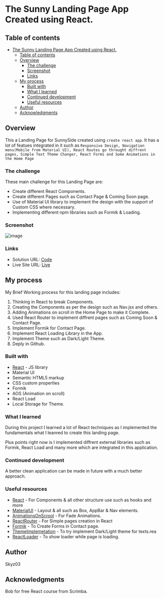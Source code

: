 # The Sunny Landing Page App Created using React.

## Table of contents

- [The Sunny Landing Page App Created using React.](#the-tenzies-app-created-using-react)
  - [Table of contents](#table-of-contents)
  - [Overview](#overview)
    - [The challenge](#the-challenge)
    - [Screenshot](#screenshot)
    - [Links](#links)
  - [My process](#my-process)
    - [Built with](#built-with)
    - [What I learned](#what-i-learned)
    - [Continued development](#continued-development)
    - [Useful resources](#useful-resources)
  - [Author](#author)
  - [Acknowledgments](#acknowledgments)

## Overview

This a Landing Page for SunnySide created using ```create react app```. It has a lot of featues integrated in it such as ```Responsive Design, Navigation menu(Mobile from Material UI), React Routes go throught diffrent pages, Simple Text Theme Changer, React Forms and Some Animations in the Home Page```

### The challenge

These main challenge for this Landing Page are:
- Create different React Components.
- Create different Pages such as Contact Page & Coming Soon page.
- Use of Material UI library to implement the design with the support of Custom CSS where necessary.
- Implementing different npm libraries such as Formik & Loading.

### Screenshot

![image](https://user-images.githubusercontent.com/42742924/168416128-d36b0d34-5d70-4bbf-9b4f-9d2b6fa7aac8.png)


### Links

- Solution URL: [Code](https://github.com/Skyz03/React--Sunny-Landing-Page)
- Live Site URL: [Live](https://skyz03.github.io/React--Sunny-Landing-Page)

## My process

My Brief Working process for this landing page includes:
1. Thinking in React to break Components. 
2. Creating the Components as per the design such as Nav.jsx and others.
3. Adding Animations on scroll in the Home Page to make it Complete.
4. Used React Router to implement diffrent pages such as Coming Soon & Contact Page.
5. Implement Formik for Contact Page.
6. Implement React Loading Library in the App.
7. Implement Theme such as Dark/Light Theme.
8. Deply in Github.

### Built with

- [React](https://reactjs.org/) - JS library
- Material UI
- Semantic HTML5 markup
- CSS custom properties
- Formik
- AOS (Animation on scroll)
- React Load
- Local Storage for Theme.

### What I learned

During this project I learned a lot of React techniques as I implemented the fundamentals what I leanred to create this landing page.

Plus points right now is I implemented diffrent external libraries such as Formik, React Load and many more which are integrated in this application.

### Continued development

A better clean application can be made in future with a much better approach.

### Useful resources

- [React](https://reactjs.org/docs/getting-started.html) - For Components & all other structure use such as hooks and more
- [MaterialUI](https://mui.com/material-ui/api/app-bar/) - Layout & all such as Box, AppBar & Nav elements.
- [AnimationsOnScrool](https://michalsnik.github.io/aos/) - For Fade Animations.
- [ReactRouter](https://reactrouter.com/docs/en/v6/getting-started/tutorial) - For Simple pages creation in React
- [Formik](https://formik.org/docs/tutorial) - To Create Forms in Contact page. 
- [ThemeImplemetation](https://css-tricks.com/easy-dark-mode-and-multiple-color-themes-in-react/) - To try implement Dark/Light theme for texts.rea
- [ReactLoader](https://github.com/fakiolinho/react-loading) - To show loader while page is loading.


## Author

Skyz03

## Acknowledgments

Bob for free React course from Scrimba.
